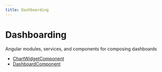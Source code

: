 ```yaml
---
title: Dashboarding
---
```


# Dashboarding

Angular modules, services, and components for composing dashboards

- [ChartWidgetComponent](class.ChartWidgetComponent.md)
- [DashboardComponent](class.DashboardComponent.md) <Badge type="beta" text="Beta" />
